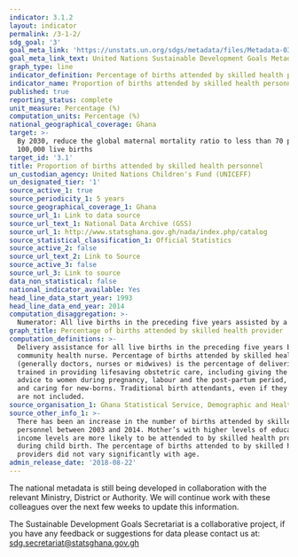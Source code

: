 ```yaml
---
indicator: 3.1.2
layout: indicator
permalink: /3-1-2/
sdg_goal: '3'
goal_meta_link: 'https://unstats.un.org/sdgs/metadata/files/Metadata-03-01-02.pdf'
goal_meta_link_text: United Nations Sustainable Development Goals Metadata (PDF 374 KB)
graph_type: line
indicator_definition: Percentage of births attended by skilled health personnel
indicator_name: Proportion of births attended by skilled health personnel
published: true
reporting_status: complete
unit_measure: Percentage (%)
computation_units: Percentage (%)
national_geographical_coverage: Ghana
target: >-
  By 2030, reduce the global maternal mortality ratio to less than 70 per
  100,000 live births
target_id: '3.1'
title: Proportion of births attended by skilled health personnel
un_custodian_agency: United Nations Children's Fund (UNICEFF)
un_designated_tier: '1'
source_active_1: true
source_periodicity_1: 5 years 
source_geographical_coverage_1: Ghana
source_url_1: Link to data source
source_url_text_1: National Data Archive (GSS)
source_url_1: http://www.statsghana.gov.gh/nada/index.php/catalog
source_statistical_classification_1: Official Statistics
source_active_2: false
source_url_text_2: Link to Source
source_active_3: false
source_url_3: Link to source
data_non_statistical: false
national_indicator_available: Yes
head_line_data_start_year: 1993
head_line_data_end_year: 2014
computation_disaggregation: >-
  Numerator: All live births in the preceding five years assisted by a doctor, midwife, nurse or community health nurse (skilled health provider). Denominator: All live births in the preceding five years assisted by both skilled and unskilled health providers
graph_title: Percentage of births attended by skilled health provider
computation_definitions: >-
  Delivery assistance for all live births in the preceding five years by a doctor, midwife, nurse or 
  community health nurse. Percentage of births attended by skilled health personnel 
  (generally doctors, nurses or midwives) is the percentage of deliveries attended by health personnel 
  trained in providing lifesaving obstetric care, including giving the necessary supervision, care and 
  advice to women during pregnancy, labour and the post-partum period, conducting deliveries on their own, 
  and caring for new-borns. Traditional birth attendants, even if they receive a short training course, 
  are not included.
source_organisation_1: Ghana Statistical Service, Demographic and Health Survey, 2014, 2008, 2003, 1998, 1993
source_other_info_1: >-
  There has been an increase in the number of births attended by skilled health
  personnel between 2003 and 2014. Mother’s with higher levels of education and
  income levels are more likely to be attended to by skilled health providers
  during child birth. The percentage of births attended to by skilled health
  providers did not vary significantly with age.
admin_release_date: '2018-08-22'
---
```

The national metadata is still being developed in collaboration with the relevant Ministry, District or Authority.  We will continue work with these colleagues over the next few weeks to update this information.

The Sustainable Development Goals Secretariat is a collaborative project, if you have any feedback or suggestions for data please contact us at: sdg.secretariat@statsghana.gov.gh
